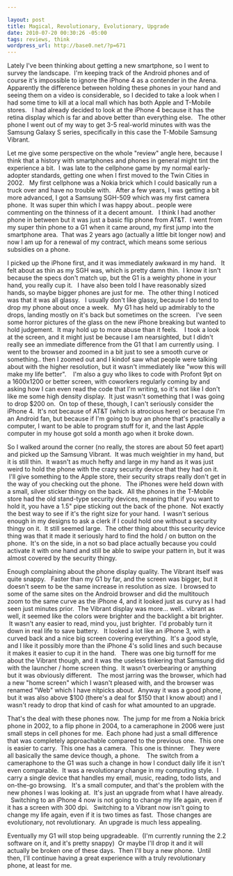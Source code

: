 ```yaml
--- 

layout: post
title: Magical, Revolutionary, Evolutionary, Upgrade
date: 2010-07-20 00:30:26 -05:00
tags: reviews, think
wordpress_url: http://base0.net/?p=671
---
```

Lately I've been thinking about getting a new smartphone, so I went to survey the landscape.  I'm keeping track of the Android phones and of course it's impossible to ignore the iPhone 4 as a contender in the Arena.   Apparently the difference between holding these phones in your hand and seeing them on a video is considerable, so I decided to take a look when I had some time to kill at a local mall which has both Apple and T-Mobile stores.   I had already decided to look at the iPhone 4 because it has the retina display which is far and above better than everything else.   The other phone I went out of my way to get 3-5 real-world minutes with was the Samsung Galaxy S series, specifically in this case the T-Mobile Samsung Vibrant.

Let me give some perspective on the whole "review" angle here, because I think that a history with smartphones and phones in general might tint the experience a bit.  I was late to the cellphone game by my normal early-adopter standards, getting one when I first moved to the Twin Cities in 2002.   My first cellphone was a Nokia brick which I could basically run a truck over and have no trouble with.   After a few years, I was getting a bit more advanced, I got a Samsung SGH-509 which was my first camera phone.  It was super thin which I was happy about.. people were commenting on the thinness of it a decent amount.   I think I had another phone in between but it was just a basic flip phone from AT&amp;T.  I went from my super thin phone to a G1 when it came around, my first jump into the smartphone area.  That was 2 years ago (actually a little bit longer now) and now I am up for a renewal of my contract, which means some serious subsidies on a phone.

I picked up the iPhone first, and it was immediately awkward in my hand.   It felt about as thin as my SGH was, which is pretty damn thin.  I know it isn't because the specs don't match up, but the G1 is a weighty phone in your hand, you really cup it.   I have also been told I have reasonably sized hands, so maybe bigger phones are just for me.  The other thing I noticed was that it was all glassy.   I usually don't like glassy, because I do tend to drop my phone about once a week.   My G1 has held up admirably to the drops, landing mostly on it's back but sometimes on the screen.   I've seen some horror pictures of the glass on the new iPhone breaking but wanted to hold judgement.  It may hold up to more abuse than it feels.    I took a look at the screen, and it might just be because I am nearsighted, but I didn't really see an immediate difference from the G1 that I am currently using.  I went to the browser and zoomed in a bit just to see a smooth curve or something.. then I zoomed out and I kindof saw what people were talking about with the higher resolution, but it wasn't immediately like "wow this will make my life better".    I'm also a guy who likes to code with Profont 9pt on a 1600x1200 or better screen, with coworkers regularly coming by and asking how I can even read the code that I'm writing, so it's not like I don't like me some high density display.  It just wasn't something that I was going to drop $200 on.  On top of these, though, I can't seriously consider the iPhone 4.  It's not because of AT&amp;T (which is atrocious here) or because I'm an Android fan, but because if I'm going to buy an phone that's practically a computer, I want to be able to program stuff for it, and the last Apple computer in my house got sold a month ago when it broke down.

So I walked around the corner (no really, the stores are about 50 feet apart) and picked up the Samsung Vibrant.  It was much weightier in my hand, but it is still thin.  It wasn't as much hefty and large in my hand as it was just weird to hold the phone with the crazy security device that they had on it.  I'll give something to the Apple store, their security straps really don't get in the way of you checking out the phone.   The iPhones were held down with a small, silver sticker thingy on the back.  All the phones in the T-Mobile store had the old stand-type security devices, meaning that if you want to hold it, you have a 1.5" pipe sticking out the back of the phone.  Not exactly the best way to see if it's the right size for your hand.  I wasn't serious enough in my designs to ask a clerk if I could hold one without a security thingy on it.  It still seemed large.  The other thing about this security device thing was that it made it seriously hard to find the hold / on button on the phone.  It's on the side, in a not so bad place actually because you could activate it with one hand and still be able to swipe your pattern in, but it was almost covered by the security thingy.

Enough complaining about the phone display quality. The Vibrant itself was quite snappy.   Faster than my G1 by far, and the screen was bigger, but it doesn't seem to be the same increase in resolution as size.  I browsed to some of the same sites on the Android browser and did the multitouch zoom to the same curve as the iPhone 4, and it looked just as curvy as I had seen just minutes prior.  The Vibrant display was more... well.. vibrant as well, it seemed like the colors were brighter and the backlight a bit brighter.  It wasn't any easier to read, mind you, just brighter.  I'd probably turn it down in real life to save battery.   It looked a lot like an iPhone 3, with a curved back and a nice big screen covering everything.  It's a good style, and I like it possibly more than the iPhone 4's solid lines and such because it makes it easier to cup it in the hand.   There was one big turnoff for me about the Vibrant though, and it was the useless tinkering that Samsung did with the launcher / home screen thing.  It wasn't overbearing or anything but it was obviously different.   The most jarring was the browser, which had a new "home screen" which I wasn't pleased with, and the browser was renamed "Web" which I have nitpicks about.  Anyway it was a good phone, but it was also above $100 (there's a deal for $150 that I know about) and I wasn't ready to drop that kind of cash for what amounted to an upgrade.

That's the deal with these phones now.  The jump for me from a Nokia brick phone in 2002, to a flip phone in 2004, to a cameraphone in 2006 were just small steps in cell phones for me.  Each phone had just a small difference that was completely approachable compared to the previous one.  This one is easier to carry.  This one has a camera.  This one is thinner.   They were all basically the same device though, a phone.    The switch from a cameraphone to the G1 was such a change in how I conduct daily life it isn't even comparable.  It was a revolutionary change in my computing style.  I carry a single device that handles my email, music, reading, todo lists, and on-the-go browsing.   It's a small computer, and that's the problem with the new phones I was looking at.  It's just an upgrade from what I have already.   Switching to an iPhone 4 now is not going to change my life again, even if it has a screen with 300 dpi.   Switching to a Vibrant now isn't going to change my life again, even if it is two times as fast.  Those changes are evolutionary, not revolutionary.  An upgrade is much less appealing.

Eventually my G1 will stop being upgradeable.  (I'm currently running the 2.2 software on it, and it's pretty snappy)  Or maybe I'll drop it and it will actually be broken one of these days.  Then I'll buy a new phone.  Until then, I'll continue having a great experience with a truly revolutionary phone, at least for me.
